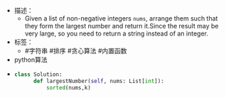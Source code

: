 - 描述：
	- Given a list of non-negative integers `nums`, arrange them such that they form the largest number and return it.Since the result may be very large, so you need to return a string instead of an integer.
- 标签：
	- #字符串 #排序 #贪心算法 #内置函数
- python算法
- ```python
  class Solution:
    	def largestNumber(self, nums: List[int]):
        	sorted(nums,k)
        
  
  
        
      
      
  ```